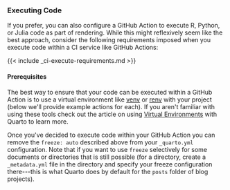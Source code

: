 ### Executing Code

If you prefer, you can also configure a GitHub Action to execute R, Python, or Julia code as part of rendering. While this might reflexively seem like the best approach, consider the following requirements imposed when you execute code within a CI service like GitHub Actions:

{{< include _ci-execute-requirements.md >}}

#### Prerequisites

The best way to ensure that your code can be executed within a GitHub Action is to use a virtual environment like [venv](https://packaging.python.org/guides/installing-using-pip-and-virtual-environments/#creating-a-virtual-environment) or [renv](https://rstudio.github.io/renv/articles/renv.html) with your project (below we'll provide example actions for each). If you aren't familiar with using these tools check out the article on using [Virtual Environments](../projects/virtual-environments.qmd) with Quarto to learn more.

Once you've decided to execute code within your GitHub Action you can remove the `freeze: auto` described above from your `_quarto.yml` configuration. Note that if you want to use `freeze` selectively for some documents or directories that is still possible (for a directory, create a `_metadata.yml` file in the directory and specify your freeze configuration there---this is what Quarto does by default for the `posts` folder of blog projects).
